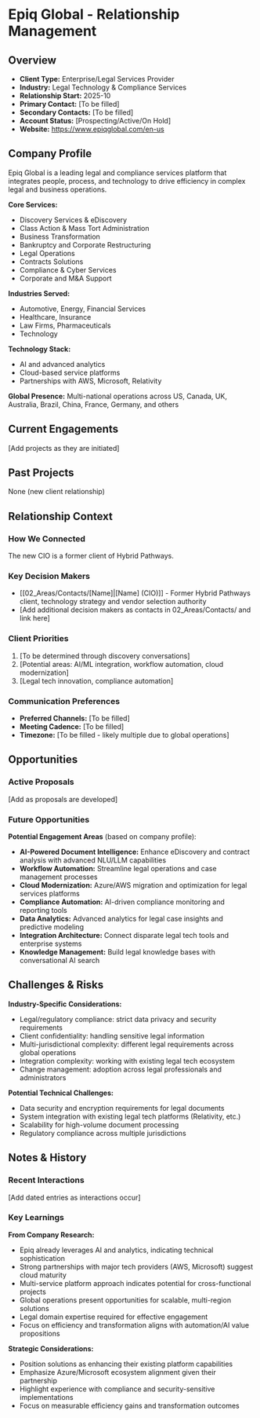 # Epiq Global - Relationship Management

## Overview
- **Client Type:** Enterprise/Legal Services Provider
- **Industry:** Legal Technology & Compliance Services
- **Relationship Start:** 2025-10
- **Primary Contact:** [To be filled]
- **Secondary Contacts:** [To be filled]
- **Account Status:** [Prospecting/Active/On Hold]
- **Website:** https://www.epiqglobal.com/en-us

## Company Profile

Epiq Global is a leading legal and compliance services platform that integrates people, process, and technology to drive efficiency in complex legal and business operations.

**Core Services:**
- Discovery Services & eDiscovery
- Class Action & Mass Tort Administration
- Business Transformation
- Bankruptcy and Corporate Restructuring
- Legal Operations
- Contracts Solutions
- Compliance & Cyber Services
- Corporate and M&A Support

**Industries Served:**
- Automotive, Energy, Financial Services
- Healthcare, Insurance
- Law Firms, Pharmaceuticals
- Technology

**Technology Stack:**
- AI and advanced analytics
- Cloud-based service platforms
- Partnerships with AWS, Microsoft, Relativity

**Global Presence:** Multi-national operations across US, Canada, UK, Australia, Brazil, China, France, Germany, and others

## Current Engagements
[Add projects as they are initiated]

## Past Projects
None (new client relationship)

## Relationship Context
### How We Connected
The new CIO is a former client of Hybrid Pathways.

### Key Decision Makers
- [[02_Areas/Contacts/[Name]|[Name] (CIO)]] - Former Hybrid Pathways client, technology strategy and vendor selection authority
- [Add additional decision makers as contacts in 02_Areas/Contacts/ and link here]

### Client Priorities
1. [To be determined through discovery conversations]
2. [Potential areas: AI/ML integration, workflow automation, cloud modernization]
3. [Legal tech innovation, compliance automation]

### Communication Preferences
- **Preferred Channels:** [To be filled]
- **Meeting Cadence:** [To be filled]
- **Timezone:** [To be filled - likely multiple due to global operations]

## Opportunities
### Active Proposals
[Add as proposals are developed]

### Future Opportunities
**Potential Engagement Areas** (based on company profile):
- **AI-Powered Document Intelligence:** Enhance eDiscovery and contract analysis with advanced NLU/LLM capabilities
- **Workflow Automation:** Streamline legal operations and case management processes
- **Cloud Modernization:** Azure/AWS migration and optimization for legal services platforms
- **Compliance Automation:** AI-driven compliance monitoring and reporting tools
- **Data Analytics:** Advanced analytics for legal case insights and predictive modeling
- **Integration Architecture:** Connect disparate legal tech tools and enterprise systems
- **Knowledge Management:** Build legal knowledge bases with conversational AI search

## Challenges & Risks
**Industry-Specific Considerations:**
- Legal/regulatory compliance: strict data privacy and security requirements
- Client confidentiality: handling sensitive legal information
- Multi-jurisdictional complexity: different legal requirements across global operations
- Integration complexity: working with existing legal tech ecosystem
- Change management: adoption across legal professionals and administrators

**Potential Technical Challenges:**
- Data security and encryption requirements for legal documents
- System integration with existing legal tech platforms (Relativity, etc.)
- Scalability for high-volume document processing
- Regulatory compliance across multiple jurisdictions

## Notes & History
### Recent Interactions
[Add dated entries as interactions occur]

### Key Learnings
**From Company Research:**
- Epiq already leverages AI and analytics, indicating technical sophistication
- Strong partnerships with major tech providers (AWS, Microsoft) suggest cloud maturity
- Multi-service platform approach indicates potential for cross-functional projects
- Global operations present opportunities for scalable, multi-region solutions
- Legal domain expertise required for effective engagement
- Focus on efficiency and transformation aligns with automation/AI value propositions

**Strategic Considerations:**
- Position solutions as enhancing their existing platform capabilities
- Emphasize Azure/Microsoft ecosystem alignment given their partnership
- Highlight experience with compliance and security-sensitive implementations
- Focus on measurable efficiency gains and transformation outcomes

